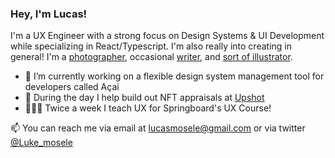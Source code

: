 ### Hey, I'm Lucas!

I'm a UX Engineer with a strong focus on Design Systems & UI Development while specializing in React/Typescript. I'm also really into creating in general! I'm a [photographer](https://www.instagram.com/luke_mosele_photo/), occasional [writer](https://medium.com/@l_mosele), and [sort of illustrator](https://www.behance.net/lmosele).

- 🔭 I’m currently working on a flexible design system management tool for developers called Açai
- 🔧 During the day I help build out NFT appraisals at [Upshot](https://upshot.io/)
- 👨🏼‍🏫 Twice a week I teach UX for Springboard's UX Course!

📫 You can reach me via email at lucasmosele@gmail.com or via twitter [@Luke_mosele](https://twitter.com/Luke_mosele)
